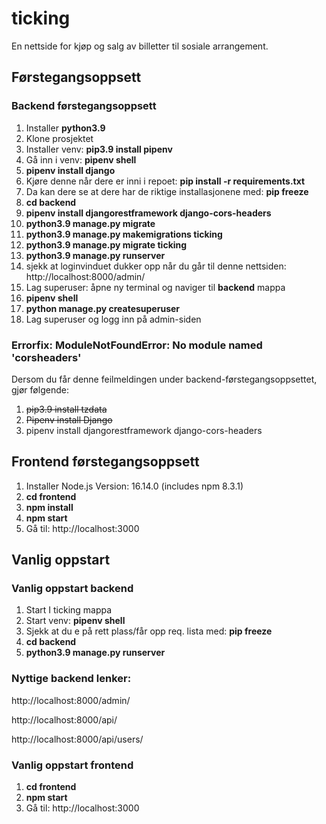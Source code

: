 # ticking
En nettside for kjøp og salg av billetter til sosiale arrangement.




## Førstegangsoppsett

### Backend førstegangsoppsett
1. Installer **python3.9**
2. Klone prosjektet 
3. Installer venv: **pip3.9 install pipenv**
4. Gå inn i venv: **pipenv shell**
5. **pipenv install django**
6. Kjøre denne når dere er inni i repoet: **pip install -r requirements.txt**
7. Da kan dere se at dere har de riktige installasjonene med: **pip freeze**
8. **cd backend**
9. **pipenv install djangorestframework django-cors-headers**
10. **python3.9 manage.py migrate**
11. **python3.9 manage.py makemigrations ticking**
12. **python3.9 manage.py migrate ticking**
13. **python3.9 manage.py runserver**
14. sjekk at loginvinduet dukker opp når du går til denne nettsiden: http://localhost:8000/admin/ 
15. Lag superuser: åpne ny terminal og naviger til **backend** mappa
17. **pipenv shell**
18. **python manage.py createsuperuser**
19. Lag superuser og logg inn på admin-siden



### **Errorfix:** ModuleNotFoundError: No module named 'corsheaders'
Dersom du får denne feilmeldingen under backend-førstegangsoppsettet, gjør følgende:
1. ~~pip3.9 install tzdata~~
2. ~~Pipenv install Django~~
3. pipenv install djangorestframework django-cors-headers


## Frontend førstegangsoppsett
1. Installer Node.js Version: 16.14.0 (includes npm 8.3.1)
2. **cd frontend**
3. **npm install**
4. **npm start**
5. Gå til: http://localhost:3000




## Vanlig oppstart

### Vanlig oppstart backend
1. Start I ticking mappa
2. Start venv: **pipenv shell**
3. Sjekk at du e på rett plass/får opp req. lista med: **pip freeze**
4. **cd backend**
5. **python3.9 manage.py runserver**



### Nyttige backend lenker:
http://localhost:8000/admin/

http://localhost:8000/api/

http://localhost:8000/api/users/




### Vanlig oppstart frontend
1. **cd frontend**
2. **npm start**
3. Gå til: http://localhost:3000













